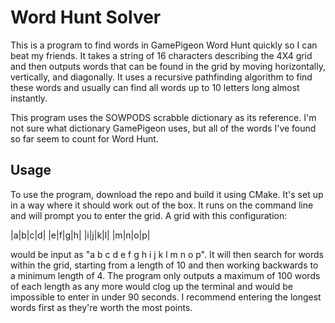 # Word Hunt Solver

This is a program to find words in GamePigeon Word Hunt quickly so I can beat my friends. It takes a string of 16 characters describing the 4X4 grid and then outputs words that can be found in the grid by moving horizontally, vertically, and diagonally. It uses a recursive pathfinding algorithm to find these words and usually can find all words up to 10 letters long almost instantly.

This program uses the SOWPODS scrabble dictionary as its reference. I'm not sure what dictionary GamePigeon uses, but all of the words I've found so far seem to count for Word Hunt.

## Usage

To use the program, download the repo and build it using CMake. It's set up in a way where it should work out of the box. It runs on the command line and will prompt you to enter the grid. A grid with this configuration:

|a|b|c|d|
|e|f|g|h|
|i|j|k|l|
|m|n|o|p|

would be input as "a b c d e f g h i j k l m n o p". It will then search for words within the grid, starting from a length of 10 and then working backwards to a minimum length of 4. The program only outputs a maximum of 100 words of each length as any more would clog up the terminal and would be impossible to enter in under 90 seconds. I recommend entering the longest words first as they're worth the most points.
